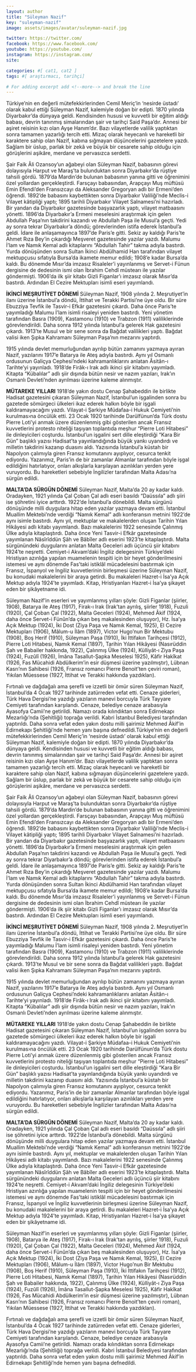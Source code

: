 ```yaml
---
layout: author
title: "Süleyman Nazif"
key: "suleyman-nazif"
image: assets/images/avatar/suleyman-nazif.jpg

twitter: https://twitter.com/
facebook: https://www.facebook.com/
youtube: https://youtube.com/
instagram: https://instagram.com/
site: 

categories: #[ cat1, cat2 ]
tags: #[ araştırmacı, tarihçi]

# For adding excerpt add <!--more--> and break the line
---
```

Türkiye’nin en değerli mütefekkirlerinden Cemil Meriç’in ‘nesirde üstadı’ olarak kabul ettiği Süleyman Nazif, kalemiyle doğan bir edipti. 1870 yılında Diyarbakır’da dünyaya geldi. Kendisinden hususi ve kuvvetli bir eğitim aldığı babası, devrin tanınmış simalarından şair ve tarihçi Said Paşa’dır. Annesi bir aşiret reisinin kızı olan Ayşe Hanım’dır. Bazı vilayetlerde valilik yaptıktan sonra tamamen yazarlığı tercih etti. Mizaç olarak heyecanlı ve hareketli bir karaktere sahip olan Nazif, kabına sığmayan düşüncelerini gazetelere yazdı. Sağlam bir üslup, parlak bir zekâ ve büyük bir cesarete sahip olduğu için görüşlerini aşikâre, merdane ve pervasızca serdetti.

Şair Faik Âli Ozansoy’un ağabeyi olan Süleyman Nazif, babasının görevi dolayısıyla Harput ve Maraş’ta bulunduktan sonra Diyarbakır’da rüştiye tahsili gördü. 1879’da Mardin’de bulunan babasının yanına gitti ve öğrenimini özel yollardan gerçekleştirdi. Farsçayı babasından, Arapçayı Muş müftüsü Emin Efendi’den Fransızcayı da Aleksander Gregoryan adlı bir Ermeni’den öğrendi. 1892’de babasını kaybettikten sonra Diyarbakır Valiliği’nde Meclis-i Vilayet kâtipliği yaptı; 1895 tarihli Diyarbakır Vilayet Salnamesi’ni hazırladı. Bir yandan da Diyarbakır gazetesinde başyazarlık yaptı, vilayet matbaasını yönetti. 1896’da Diyarbakır’a Ermeni meselesini araştırmak için gelen Abdullah Paşa’nın takdirini kazandı ve Abdullah Paşa ile Musul’a geçti. Yedi ay sonra tekrar Diyarbakır’a döndü; görevlerinden istifa ederek İstanbul’a geldi. İdare ile anlaşamayınca 1897’de Paris’e gitti. Sekiz ay kaldığı Paris’te Ahmet Rıza Bey’in çıkardığı Meşveret gazetesinde yazılar yazdı. Malumu İ’lam ve Namık Kemal adlı kitaplarını “Abdullah Tahir” takma adıyla bastırdı. Yurda dönüşünden sonra Sultan İkinci Abdülhamid Han tarafından vilayet mektupçusu sıfatıyla Bursa’da ikamete memur edildi; 1908’e kadar Bursa’da kaldı. Bu dönemde Mısır’da imzasız Risaleler’i yayınlanmış ve Servet-i Fünun dergisine de dedesinin ismi olan İbrahim Cehdî müstearı ile yazılar göndermişti. 1906’da ilk şiir kitabı Gizli Figanlar’ı imzasız olarak Mısır’da bastırdı. Ardından El Cezire Mektupları isimli eseri yayımlandı.

**İKİNCİ MEŞRUTİYET DÖNEMİ**
Süleyman Nazif, 1908 yılında 2. Meşrutiyet’in ilanı üzerine İstanbul’a döndü, İttihat ve Terakki Partisi’ne üye oldu. Bir süre Ebuzziya Tevfik ile Tasvir-i Efkâr gazetesini çıkardı. Daha önce Paris’te yayımladığı Malumu İ’lam isimli risaleyi yeniden bastırdı. Yeni yönetim tarafından Basra (1909), Kastamonu (1910) ve Trabzon (1911) valiliklerinde görevlendirildi. Daha sonra 1912 yılında İstanbul’a gelerek Hak gazetesini çıkardı. 1913’te Musul ve bir sene sonra da Bağdat valilikleri yaptı. Bağdat valisi iken Şıpka Kahramanı Süleyman Paşa’nın mezarını yaptırdı.

1915 yılında devlet memurluğundan ayrılıp bütün zamanını yazmaya ayıran Nazif, yazılarını 1917’e Batarya ile Ateş adıyla bastırdı. Aynı yıl Osmanlı ordusunun Galiçya Cephesi’ndeki kahramanlıklarını anlatan Âsitân-ı Tarihte’yi yayınladı. 1918’de Firâk-ı Irak adlı ikinci şiir kitabını yayımladı. Kitapta “Kübalılar” adlı şiir dışında bütün nesir ve nazım yazıları, Irak’ın Osmanlı Devleti’nden ayrılması üzerine kaleme alınmıştır.

**MÜTAREKE YILLARI**
1918’de yakın dostu Cenap Şahabeddin ile birlikte Hadisat gazetesini çıkaran Süleyman Nazif, İstanbul’un işgalinden sonra bu gazetede sömürgeci ülkeleri ikaz ederek halkın böyle bir işgali kaldıramayacağını yazdı. Vilayat-i Şarkiye Müdafaa-i Hukuk Cemiyeti’nin kurulmas›na öncülük etti. 23 Ocak 1920 tarihinde Darülfünun’da Türk dostu Pierre Loti’yi anmak üzere düzenlenmiş gibi gösterilen ancak Fransız kuvvetlerini protesto niteliği taşıyan toplantıda meşhur “Pierre Loti Hitabesi” ile dinleyicileri coşturdu. İstanbul’un işgalini sert dille eleştirdiği “Kara Bir Gün” başlıklı yazısı Hadisat’ta yayınlandığında büyük yankı uyandırdı ve milletin takdirini kazanıp duasını aldı. Yazısında İstanbul’a küstah bir Napolyon çalımıyla giren Fransız komutanını ayıplıyor, cesurca tenkit ediyordu. Yazarımız, Paris’in de bir zamanlar Almanlar tarafından böyle işgal edildiğini hatırlatıyor, onları alkışlarla karşılayan azınlıkları yerden yere vuruyordu. Bu hareketleri sebebiyle İngilizler tarafından Malta Adası’na sürgün edildi.

**MALTA’DA SÜRGÜN DÖNEMİ**
Süleyman Nazif, Malta’da 20 ay kadar kaldı. Oradayken, 1921 yılında Çal Çoban Çal adlı eseri basıldı “Daüssıla” adlı şiiri ise şöhretini iyice arttırdı. 1922’de İstanbul’a dönebildi. Malta sürgünü dönüşünde milli duygulara hitap eden yazılar yazmaya devam etti. İstanbul Muallim Mektebi’nde verdiği “Namık Kemal” adlı konferansın metnini 1922’de aynı isimle bastırdı. Aynı yıl, mektuplar ve makalelerden oluşan Tarihin Yılan Hikâyesi adlı kitabı yayımlandı. Bazı makalelerini 1922 senesinde Çalınmış Ülke adıyla kitaplaştırdı. Daha önce Yeni Tasvir-i Efkâr gazetesinde yayımlanan Nâsîrîddün Şâh ve Bâbîler adlı eserini 1923’te kitaplaştırdı. Malta sürgünündeki duygularını anlatan Malta Geceleri adlı üçüncü şiir kitabını 1924’te neşretti. Cemiyet-i Akvam’daki İngiliz delegesinin Türkiye’deki Hristiyan azınlığa yapılan muamelenin tespiti için bir heyet gönderilmesini istemesi ve aynı dönemde Fas’taki istiklâl mücadelesini bastırmak için Fransız, İspanyol ve İngiliz kuvvetlerinin birleşmesi üzerine Süleyman Nazif, bu konudaki makalelerini bir araya getirdi. Bu makaleleri Hazret-i İsa’ya Açık Mektup adıyla 1924’te yayımladı. Kitap, Hristiyanları Hazret-i İsa’ya şikayet eden bir şikâyetname idi.

Süleyman Nazif’in eserleri ve yayımlanmış yılları şöyle: Gizli Figanlar (şiirler, 1908), Batarya ile Ateş (1917), Firak-ı Irak (Irak’tan ayrılış, şiirler 1918), Fuzuli (1920), Çal Çoban Çal (1922), Malta Geceleri (1924), Mehmed Âkif (1924, daha önce Servet-i Fünûn’da çıkan beş makalesinden oluşuyor), Hz. İsa’ya Açık Mektup (1924), İki Dost (Ziya Paşa ve Namık Kemal, 1925), El Cezire Mektupları (1906), Mâlum-u İlâm (1897), Victor Hugo’nun Bir Mektubu (1908), Boş Herif (1910), Süleyman Paşa (1910), İki İttifakın Tarihçesi (1912), Pierre Loti Hitabesi, Namık Kemal (1897), Tarihin Yılan Hikâyesi (Nasırüddin Şah ve Babailer hakkında, 1922), Çalınmış Ülke (1924), Külliyât-ı Ziya Paşa (1924), Fuzûlî (1926), İmâna Tasallut-Şapka Meselesi 1925), Kâfir Hakîkat (1926, Fas Mücahidi Abdülkerim’in esir düşmesi üzerine yazılmıştır), Lübnan Kasrı’nın Sahibesi (1926, Fransız romancı Pierre Benoit’ten çeviri roman), Yıkılan Müessese (1927, İttihat ve Terakki hakkında yazdıkları).

Fırtınalı ve dağdağalı ama şerefli ve izzetli bir ömür süren Süleyman Nazif, İstanbul’da 4 Ocak 1927 tarihinde zatürreden vefat etti. Cenaze giderleri, Türk Hava Dergisi’ne yazdığı yazıların manevi borcuyla Türk Tayyare Cemiyeti tarafından karşılandı. Cenaze, belediye cenaze arabasıyla Ayasofya Camii’ne getirildi. Namazı orada kılındıktan sonra Edirnekapı Mezarlığı’nda (Şehitliği) toprağa verildi. Kabri İstanbul Belediyesi tarafından yaptırıldı. Daha sonra vefat eden yakın dostu milli şairimiz Mehmed Âkif’in Edirnekapı Şehitliği’nde hemen yanı başına defnedildi.Türkiye’nin en değerli mütefekkirlerinden Cemil Meriç’in ‘nesirde üstadı’ olarak kabul ettiği Süleyman Nazif, kalemiyle doğan bir edipti. 1870 yılında Diyarbakır’da dünyaya geldi. Kendisinden hususi ve kuvvetli bir eğitim aldığı babası, devrin tanınmış simalarından şair ve tarihçi Said Paşa’dır. Annesi bir aşiret reisinin kızı olan Ayşe Hanım’dır. Bazı vilayetlerde valilik yaptıktan sonra tamamen yazarlığı tercih etti. Mizaç olarak heyecanlı ve hareketli bir karaktere sahip olan Nazif, kabına sığmayan düşüncelerini gazetelere yazdı. Sağlam bir üslup, parlak bir zekâ ve büyük bir cesarete sahip olduğu için görüşlerini aşikâre, merdane ve pervasızca serdetti.

Şair Faik Âli Ozansoy’un ağabeyi olan Süleyman Nazif, babasının görevi dolayısıyla Harput ve Maraş’ta bulunduktan sonra Diyarbakır’da rüştiye tahsili gördü. 1879’da Mardin’de bulunan babasının yanına gitti ve öğrenimini özel yollardan gerçekleştirdi. Farsçayı babasından, Arapçayı Muş müftüsü Emin Efendi’den Fransızcayı da Aleksander Gregoryan adlı bir Ermeni’den öğrendi. 1892’de babasını kaybettikten sonra Diyarbakır Valiliği’nde Meclis-i Vilayet kâtipliği yaptı; 1895 tarihli Diyarbakır Vilayet Salnamesi’ni hazırladı. Bir yandan da Diyarbakır gazetesinde başyazarlık yaptı, vilayet matbaasını yönetti. 1896’da Diyarbakır’a Ermeni meselesini araştırmak için gelen Abdullah Paşa’nın takdirini kazandı ve Abdullah Paşa ile Musul’a geçti. Yedi ay sonra tekrar Diyarbakır’a döndü; görevlerinden istifa ederek İstanbul’a geldi. İdare ile anlaşamayınca 1897’de Paris’e gitti. Sekiz ay kaldığı Paris’te Ahmet Rıza Bey’in çıkardığı Meşveret gazetesinde yazılar yazdı. Malumu İ’lam ve Namık Kemal adlı kitaplarını “Abdullah Tahir” takma adıyla bastırdı. Yurda dönüşünden sonra Sultan İkinci Abdülhamid Han tarafından vilayet mektupçusu sıfatıyla Bursa’da ikamete memur edildi; 1908’e kadar Bursa’da kaldı. Bu dönemde Mısır’da imzasız Risaleler’i yayınlanmış ve Servet-i Fünun dergisine de dedesinin ismi olan İbrahim Cehdî müstearı ile yazılar göndermişti. 1906’da ilk şiir kitabı Gizli Figanlar’ı imzasız olarak Mısır’da bastırdı. Ardından El Cezire Mektupları isimli eseri yayımlandı.

**İKİNCİ MEŞRUTİYET DÖNEMİ**
Süleyman Nazif, 1908 yılında 2. Meşrutiyet’in ilanı üzerine İstanbul’a döndü, İttihat ve Terakki Partisi’ne üye oldu. Bir süre Ebuzziya Tevfik ile Tasvir-i Efkâr gazetesini çıkardı. Daha önce Paris’te yayımladığı Malumu İ’lam isimli risaleyi yeniden bastırdı. Yeni yönetim tarafından Basra (1909), Kastamonu (1910) ve Trabzon (1911) valiliklerinde görevlendirildi. Daha sonra 1912 yılında İstanbul’a gelerek Hak gazetesini çıkardı. 1913’te Musul ve bir sene sonra da Bağdat valilikleri yaptı. Bağdat valisi iken Şıpka Kahramanı Süleyman Paşa’nın mezarını yaptırdı.

1915 yılında devlet memurluğundan ayrılıp bütün zamanını yazmaya ayıran Nazif, yazılarını 1917’e Batarya ile Ateş adıyla bastırdı. Aynı yıl Osmanlı ordusunun Galiçya Cephesi’ndeki kahramanlıklarını anlatan Âsitân-ı Tarihte’yi yayınladı. 1918’de Firâk-ı Irak adlı ikinci şiir kitabını yayımladı. Kitapta “Kübalılar” adlı şiir dışında bütün nesir ve nazım yazıları, Irak’ın Osmanlı Devleti’nden ayrılması üzerine kaleme alınmıştır.

**MÜTAREKE YILLARI**
1918’de yakın dostu Cenap Şahabeddin ile birlikte Hadisat gazetesini çıkaran Süleyman Nazif, İstanbul’un işgalinden sonra bu gazetede sömürgeci ülkeleri ikaz ederek halkın böyle bir işgali kaldıramayacağını yazdı. Vilayat-i Şarkiye Müdafaa-i Hukuk Cemiyeti’nin kurulmas›na öncülük etti. 23 Ocak 1920 tarihinde Darülfünun’da Türk dostu Pierre Loti’yi anmak üzere düzenlenmiş gibi gösterilen ancak Fransız kuvvetlerini protesto niteliği taşıyan toplantıda meşhur “Pierre Loti Hitabesi” ile dinleyicileri coşturdu. İstanbul’un işgalini sert dille eleştirdiği “Kara Bir Gün” başlıklı yazısı Hadisat’ta yayınlandığında büyük yankı uyandırdı ve milletin takdirini kazanıp duasını aldı. Yazısında İstanbul’a küstah bir Napolyon çalımıyla giren Fransız komutanını ayıplıyor, cesurca tenkit ediyordu. Yazarımız, Paris’in de bir zamanlar Almanlar tarafından böyle işgal edildiğini hatırlatıyor, onları alkışlarla karşılayan azınlıkları yerden yere vuruyordu. Bu hareketleri sebebiyle İngilizler tarafından Malta Adası’na sürgün edildi.

**MALTA’DA SÜRGÜN DÖNEMİ**
Süleyman Nazif, Malta’da 20 ay kadar kaldı. Oradayken, 1921 yılında Çal Çoban Çal adlı eseri basıldı “Daüssıla” adlı şiiri ise şöhretini iyice arttırdı. 1922’de İstanbul’a dönebildi. Malta sürgünü dönüşünde milli duygulara hitap eden yazılar yazmaya devam etti. İstanbul Muallim Mektebi’nde verdiği “Namık Kemal” adlı konferansın metnini 1922’de aynı isimle bastırdı. Aynı yıl, mektuplar ve makalelerden oluşan Tarihin Yılan Hikâyesi adlı kitabı yayımlandı. Bazı makalelerini 1922 senesinde Çalınmış Ülke adıyla kitaplaştırdı. Daha önce Yeni Tasvir-i Efkâr gazetesinde yayımlanan Nâsîrîddün Şâh ve Bâbîler adlı eserini 1923’te kitaplaştırdı. Malta sürgünündeki duygularını anlatan Malta Geceleri adlı üçüncü şiir kitabını 1924’te neşretti. Cemiyet-i Akvam’daki İngiliz delegesinin Türkiye’deki Hristiyan azınlığa yapılan muamelenin tespiti için bir heyet gönderilmesini istemesi ve aynı dönemde Fas’taki istiklâl mücadelesini bastırmak için Fransız, İspanyol ve İngiliz kuvvetlerinin birleşmesi üzerine Süleyman Nazif, bu konudaki makalelerini bir araya getirdi. Bu makaleleri Hazret-i İsa’ya Açık Mektup adıyla 1924’te yayımladı. Kitap, Hristiyanları Hazret-i İsa’ya şikayet eden bir şikâyetname idi.

Süleyman Nazif’in eserleri ve yayımlanmış yılları şöyle: Gizli Figanlar (şiirler, 1908), Batarya ile Ateş (1917), Firak-ı Irak (Irak’tan ayrılış, şiirler 1918), Fuzuli (1920), Çal Çoban Çal (1922), Malta Geceleri (1924), Mehmed Âkif (1924, daha önce Servet-i Fünûn’da çıkan beş makalesinden oluşuyor), Hz. İsa’ya Açık Mektup (1924), İki Dost (Ziya Paşa ve Namık Kemal, 1925), El Cezire Mektupları (1906), Mâlum-u İlâm (1897), Victor Hugo’nun Bir Mektubu (1908), Boş Herif (1910), Süleyman Paşa (1910), İki İttifakın Tarihçesi (1912), Pierre Loti Hitabesi, Namık Kemal (1897), Tarihin Yılan Hikâyesi (Nasırüddin Şah ve Babailer hakkında, 1922), Çalınmış Ülke (1924), Külliyât-ı Ziya Paşa (1924), Fuzûlî (1926), İmâna Tasallut-Şapka Meselesi 1925), Kâfir Hakîkat (1926, Fas Mücahidi Abdülkerim’in esir düşmesi üzerine yazılmıştır), Lübnan Kasrı’nın Sahibesi (1926, Fransız romancı Pierre Benoit’ten çeviri roman), Yıkılan Müessese (1927, İttihat ve Terakki hakkında yazdıkları).

Fırtınalı ve dağdağalı ama şerefli ve izzetli bir ömür süren Süleyman Nazif, İstanbul’da 4 Ocak 1927 tarihinde zatürreden vefat etti. Cenaze giderleri, Türk Hava Dergisi’ne yazdığı yazıların manevi borcuyla Türk Tayyare Cemiyeti tarafından karşılandı. Cenaze, belediye cenaze arabasıyla Ayasofya Camii’ne getirildi. Namazı orada kılındıktan sonra Edirnekapı Mezarlığı’nda (Şehitliği) toprağa verildi. Kabri İstanbul Belediyesi tarafından yaptırıldı. Daha sonra vefat eden yakın dostu milli şairimiz Mehmed Âkif’in Edirnekapı Şehitliği’nde hemen yanı başına defnedildi.
<!--more-->

